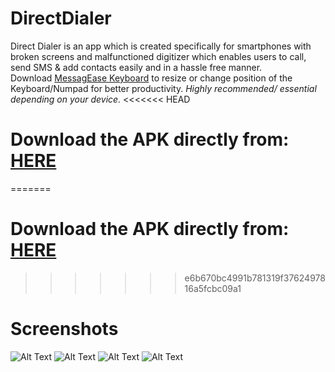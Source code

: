 # DirectDialer
Direct Dialer is an app which is created specifically for smartphones with broken screens and malfunctioned digitizer which enables users to call, send SMS &amp; add contacts easily and in a hassle free manner.  
Download [MessagEase Keyboard](https://play.google.com/store/apps/details?id=com.exideas.mekb&hl=en) to resize or change position of the Keyboard/Numpad for better productivity. *Highly recommended/ essential depending on your device.*
<<<<<<< HEAD
# Download the APK directly from: [HERE](https://github.com/NinjaGaurav/DirectDialer/raw/master/app/build/outputs/apk/debug/app-debug.apk)
=======
# Download the APK directly from: [HERE](https://github.com/NinjaGaurav/DirectDialer/raw/master/app/build/outputs/apk/app-debug.apk)
>>>>>>> e6b670bc4991b781319f3762497816a5fcbc09a1
    
# Screenshots

![Alt Text](https://github.com/NinjaGaurav/DirectDialer/blob/master/screenshots/2.jpeg)
![Alt Text](https://github.com/NinjaGaurav/DirectDialer/blob/master/screenshots/3.jpeg)
![Alt Text](https://github.com/NinjaGaurav/DirectDialer/blob/master/screenshots/4.jpeg)
![Alt Text](https://github.com/NinjaGaurav/DirectDialer/blob/master/screenshots/5.jpeg)
